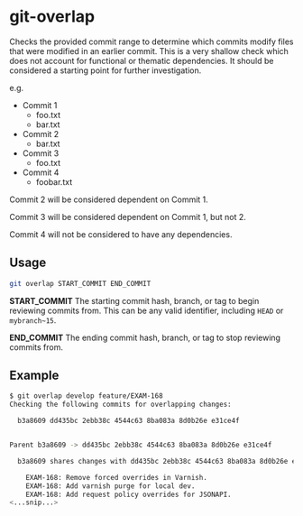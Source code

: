 # git-overlap

Checks the provided commit range to determine which commits modify files that
were modified in an earlier commit. This is a very shallow check which does not
account for functional or thematic dependencies. It should be considered a
starting point for further investigation.

e.g.
* Commit 1
  * foo.txt
  * bar.txt
* Commit 2
  * bar.txt
* Commit 3
  * foo.txt
* Commit 4
  * foobar.txt

Commit 2 will be considered dependent on Commit 1.

Commit 3 will be considered dependent on Commit 1, but not 2.

Commit 4 will not be considered to have any dependencies.

## Usage

```sh
git overlap START_COMMIT END_COMMIT
```

**START_COMMIT** The starting commit hash, branch, or tag to begin reviewing
commits from. This can be any valid identifier, including `HEAD` or
`mybranch~15`.

**END_COMMIT** The ending commit hash, branch, or tag to stop reviewing commits
from.

## Example

```sh
$ git overlap develop feature/EXAM-168
Checking the following commits for overlapping changes:

  b3a8609 dd435bc 2ebb38c 4544c63 8ba083a 8d0b26e e31ce4f


Parent b3a8609 -> dd435bc 2ebb38c 4544c63 8ba083a 8d0b26e e31ce4f

  b3a8609 shares changes with dd435bc 2ebb38c 4544c63 8ba083a 8d0b26e e31ce4f

    EXAM-168: Remove forced overrides in Varnish.
    EXAM-168: Add varnish purge for local dev.
    EXAM-168: Add request policy overrides for JSONAPI.
<...snip...>
```
